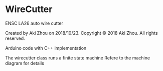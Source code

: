 # WireCutter
ENSC LA26 auto wire cutter

Created by Aki Zhou on 2018/10/23.
Copyright © 2018 Aki Zhou. All rights reserved.

Arduino code with C++ implementation

The wirecutter class runs a finite state machine
Refere to the machine diagram for details
